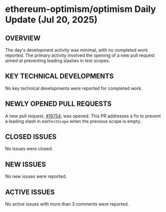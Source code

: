 # ethereum-optimism/optimism Daily Update (Jul 20, 2025)
## OVERVIEW 
The day's development activity was minimal, with no completed work reported. The primary activity involved the opening of a new pull request aimed at preventing leading slashes in test scopes.

## KEY TECHNICAL DEVELOPMENTS
No key technical developments were reported for completed work.

## NEWLY OPENED PULL REQUESTS
A new pull request, [#16754](https://github.com/ethereum-optimism/optimism/pull/16754), was opened. This PR addresses a fix to prevent a leading slash in `AddTestScope` when the previous scope is empty.

## CLOSED ISSUES
No issues were closed.

## NEW ISSUES
No new issues were reported.

## ACTIVE ISSUES
No active issues with more than 3 comments were reported.